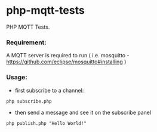 # php-mqtt-tests
PHP MQTT  Tests.

### Requirement: 
A MQTT server is required to run ( i.e. mosquitto - https://github.com/eclipse/mosquitto#installing )


### Usage: 
* first subscribe to a channel:

```
php subscribe.php

```

* then send a message and see it on the subscribe panel


```
php publish.php "Hello World!"

```
